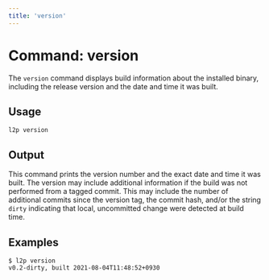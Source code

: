 ```yaml
---
title: 'version'
---
```

# Command: version

The `version` command displays build information about the installed binary,
including the release version and the date and time it was built.

## Usage

```
l2p version
```

## Output

This command prints the version number and the exact date and time it was
built.  The version may include additional information if the build was not
performed from a tagged commit.  This may include the number of additional
commits since the version tag, the commit hash, and/or the string `dirty`
indicating that local, uncommitted change were detected at build time.

## Examples

```
$ l2p version
v0.2-dirty, built 2021-08-04T11:48:52+0930
```
